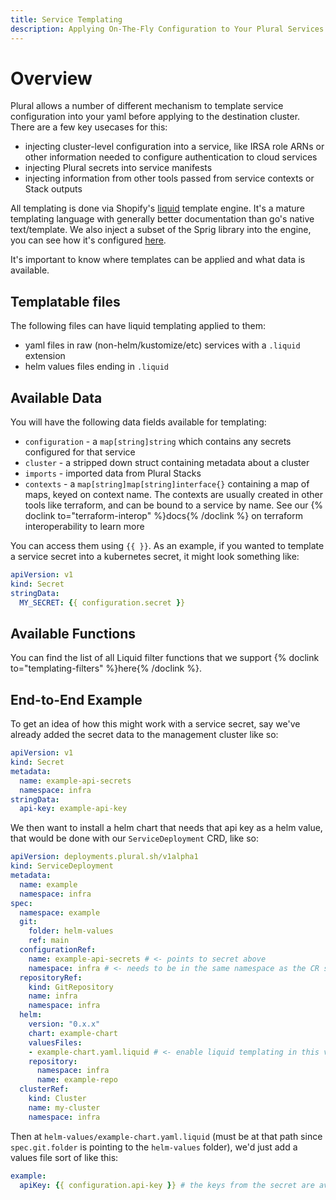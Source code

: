 ```yaml
---
title: Service Templating
description: Applying On-The-Fly Configuration to Your Plural Services
---
```

# Overview

Plural allows a number of different mechanism to template service configuration into your yaml before applying to the destination cluster. There are a few key usecases for this:

- injecting cluster-level configuration into a service, like IRSA role ARNs or other information needed to configure authentication to cloud services
- injecting Plural secrets into service manifests
- injecting information from other tools passed from service contexts or Stack outputs

All templating is done via Shopify's [liquid](https://shopify.github.io/liquid/) template engine. It's a mature templating language with generally better documentation than go's native text/template. We also inject a subset of the Sprig library into the engine, you can see how it's configured [here](https://github.com/pluralsh/deployment-operator/blob/main/pkg/manifests/template/raw.go#L22).

It's important to know where templates can be applied and what data is available.

## Templatable files

The following files can have liquid templating applied to them:

- yaml files in raw (non-helm/kustomize/etc) services with a `.liquid` extension
- helm values files ending in `.liquid`


## Available Data

You will have the following data fields available for templating:

- `configuration` - a `map[string]string` which contains any secrets configured for that service
- `cluster` - a stripped down struct containing metadata about a cluster
- `imports` - imported data from Plural Stacks
- `contexts` - a `map[string]map[string]interface{}` containing a map of maps, keyed on context name. The contexts are usually created in other tools like terraform, and can be bound to a service by name. See our {% doclink to="terraform-interop" %}docs{% /doclink %} on terraform interoperability to learn more

You can access them using `{{ }}`. As an example, if you wanted to template a service secret into a kubernetes secret, it might look something like:

```yaml
apiVersion: v1
kind: Secret
stringData:
  MY_SECRET: {{ configuration.secret }}
```

## Available Functions

You can find the list of all Liquid filter functions that we support {% doclink to="templating-filters" %}here{% /doclink %}.

## End-to-End Example

To get an idea of how this might work with a service secret, say we've already added the secret data to the management cluster like so:

```yaml
apiVersion: v1
kind: Secret
metadata:
  name: example-api-secrets
  namespace: infra
stringData:
  api-key: example-api-key
```

We then want to install a helm chart that needs that api key as a helm value, that would be done with our `ServiceDeployment` CRD, like so:

```yaml
apiVersion: deployments.plural.sh/v1alpha1
kind: ServiceDeployment
metadata:
  name: example
  namespace: infra
spec:
  namespace: example
  git:
    folder: helm-values
    ref: main
  configurationRef:
    name: example-api-secrets # <- points to secret above
    namespace: infra # <- needs to be in the same namespace as the CR since we need to set a k8s owner reference
  repositoryRef:
    kind: GitRepository
    name: infra
    namespace: infra
  helm:
    version: "0.x.x"
    chart: example-chart
    valuesFiles:
    - example-chart.yaml.liquid # <- enable liquid templating in this values file
    repository:
      namespace: infra
      name: example-repo
  clusterRef:
    kind: Cluster
    name: my-cluster
    namespace: infra
```

Then at `helm-values/example-chart.yaml.liquid` (must be at that path since `spec.git.folder` is pointing to the `helm-values` folder), we'd just add a values file sort of like this:

```yaml
example:
  apiKey: {{ configuration.api-key }} # the keys from the secret are available in the `configuration` map here
```
